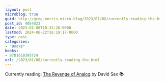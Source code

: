 ```yaml
---
layout: post
microblog: true
guid: http://greg-morris.micro.blog/2023/01/08/currently-reading-the.html
post_id: 4054823
date: 2023-01-08T18:32:26-0000
lastmod: 2024-06-22T16:19:17-0000
type: post
categories:
- "Books"
books:
- 9781610395724
url: /2023/01/08/currently-reading-the.html
---
```

Currently reading: [The Revenge of Analog](https://micro.blog/books/9781610395724) by David Sax 📚
